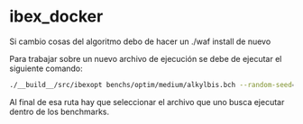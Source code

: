 # ibex_docker

Si cambio cosas del algoritmo debo de hacer un ./waf install de nuevo

Para trabajar sobre un nuevo archivo de ejecución se debe de ejecutar el siguiente comando:
```sh
./__build__/src/ibexopt benchs/optim/medium/alkylbis.bch --random-seed=1
```
Al final de esa ruta hay que seleccionar el archivo que uno busca ejecutar dentro de los benchmarks.